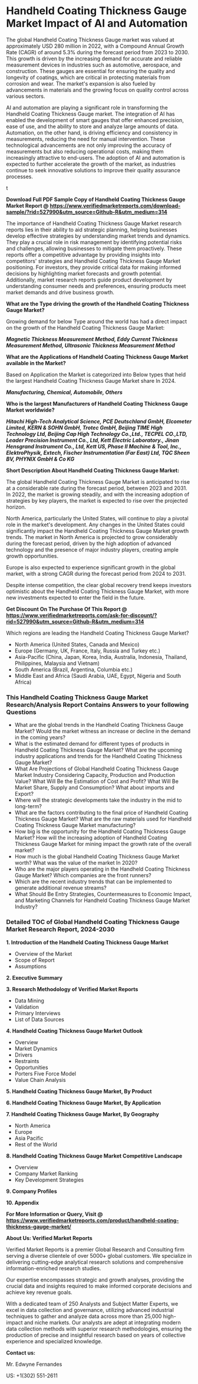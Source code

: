 <meta name="title" content="Global Handheld Coating Thickness Gauge Market Impact of AI and Automation"><meta name="description" content="The global Handheld Coating Thickness Gauge market was valued at approximately USD 280 million in 2022, with a Compound Annual Growth Rate (CAGR) of around 5.3% during"><meta name="title" content="Handheld Coating Thickness Gauge Market Size, Share, Scope, Trends, Growth, Opportunities, Analysis, Forecast"><h1>Handheld Coating Thickness Gauge Market Impact of AI and Automation</h1><p>The global Handheld Coating Thickness Gauge market was valued at approximately USD 280 million in 2022, with a Compound Annual Growth Rate (CAGR) of around 5.3% during the forecast period from 2023 to 2030. This growth is driven by the increasing demand for accurate and reliable measurement devices in industries such as automotive, aerospace, and construction. These gauges are essential for ensuring the quality and longevity of coatings, which are critical in protecting materials from corrosion and wear. The market's expansion is also fueled by advancements in materials and the growing focus on quality control across various sectors.</p><p>AI and automation are playing a significant role in transforming the Handheld Coating Thickness Gauge market. The integration of AI has enabled the development of smart gauges that offer enhanced precision, ease of use, and the ability to store and analyze large amounts of data. Automation, on the other hand, is driving efficiency and consistency in measurements, reducing the need for manual intervention. These technological advancements are not only improving the accuracy of measurements but also reducing operational costs, making them increasingly attractive to end-users. The adoption of AI and automation is expected to further accelerate the growth of the market, as industries continue to seek innovative solutions to improve their quality assurance processes.</p>t</p><p id="" class=""><strong>Download Full PDF Sample Copy of Handheld Coating Thickness Gauge Market Report @ <a href="https://www.verifiedmarketreports.com/download-sample/?rid=527990&utm_source=Github-R&utm_medium=314" target="_blank">https://www.verifiedmarketreports.com/download-sample/?rid=527990&utm_source=Github-R&utm_medium=314</a></strong></p><p>The importance of&nbsp;Handheld Coating Thickness Gauge Market research reports lies in their ability to aid strategic planning, helping businesses develop effective strategies by understanding market trends and dynamics. They play a crucial role in risk management by identifying potential risks and challenges, allowing businesses to mitigate them proactively. These reports offer a competitive advantage by providing insights into competitors' strategies and Handheld Coating Thickness Gauge Market positioning. For investors, they provide critical data for making informed decisions by highlighting market forecasts and growth potential. Additionally, market research reports guide product development by understanding consumer needs and preferences, ensuring products meet market demands and drive business growth.</p><p><strong>What are the&nbsp;Type driving the growth of the Handheld Coating Thickness Gauge Market?</strong></p><p id="" class="">Growing demand for below Type around the world has had a direct impact on the growth of the Handheld Coating Thickness Gauge Market:</p><em><strong>Magnetic Thickness Measurement Method, Eddy Current Thickness Measurement Method, Ultrasonic Thickness Measurement Method</strong></em></p><strong>What are the&nbsp;Applications&nbsp;of Handheld Coating Thickness Gauge Market available in the Market?</strong></p><p id="" class="">Based on Application the Market is categorized into Below types that held the largest Handheld Coating Thickness Gauge Market share In 2024.</p><em><strong>Manufacturing, Chemical, Automobile, Others</strong></em></p><strong>Who is the largest Manufacturers of Handheld Coating Thickness Gauge Market worldwide?</strong></p><p><em><strong>Hitachi High-Tech Analytical Science, PCE Deutschland GmbH, Elcometer Limited, KERN & SOHN GmbH, Trotec GmbH, Beijing TIME High Technology Ltd, Beijing Cap High Technology Co.,Ltd., TECPEL CO.,LTD, Leader Precision Instrument Co., Ltd, Kett Electric Laboratory., Jinan Hensgrand Instrument Co., Ltd, Kett US, Phase II Machine & Tool, Inc., ElektroPhysik, Extech, Fischer Instrumentation (Far East) Ltd, TQC Sheen BV, PHYNIX GmbH & Co KG</strong></em></p><p id="" class=""><strong>Short Description About Handheld Coating Thickness Gauge Market:</strong></p><p>The global Handheld Coating Thickness Gauge Market is anticipated to rise at a considerable rate during the forecast period, between 2023 and 2031. In 2022, the market is growing steadily, and with the increasing adoption of strategies by key players, the market is expected to rise over the projected horizon.</p><p>North America, particularly the United States, will continue to play a pivotal role in the market's development. Any changes in the United States could significantly impact the Handheld Coating Thickness Gauge Market growth trends. The market in North America is projected to grow considerably during the forecast period, driven by the high adoption of advanced technology and the presence of major industry players, creating ample growth opportunities.</p><p>Europe is also expected to experience significant growth in the global market, with a strong CAGR during the forecast period from 2024 to 2031.</p><p>Despite intense competition, the clear global recovery trend keeps investors optimistic about the Handheld Coating Thickness Gauge Market, with more new investments expected to enter the field in the future.</p><p id="" class=""><strong>Get Discount On The Purchase Of This Report @ <a href="https://www.verifiedmarketreports.com/ask-for-discount/?rid=527990&utm_source=Github-R&utm_medium=314" target="_blank">https://www.verifiedmarketreports.com/ask-for-discount/?rid=527990&utm_source=Github-R&utm_medium=314</a></strong></p>Which regions are leading the Handheld Coating Thickness Gauge Market?</p><ul><li>North America (United States, Canada and Mexico)</li><li>Europe (Germany, UK, France, Italy, Russia and Turkey etc.)</li><li>Asia-Pacific (China, Japan, Korea, India, Australia, Indonesia, Thailand, Philippines, Malaysia and Vietnam)</li><li>South America (Brazil, Argentina, Columbia etc.)</li><li>Middle East and Africa (Saudi Arabia, UAE, Egypt, Nigeria and South Africa)</li></ul><h3 id="" class="">This Handheld Coating Thickness Gauge Market Research/Analysis Report Contains Answers to your following Questions</h3><ul><li>What are the global trends in the Handheld Coating Thickness Gauge Market? Would the market witness an increase or decline in the demand in the coming years?</li><li>What is the estimated demand for different types of products in Handheld Coating Thickness Gauge Market? What are the upcoming industry applications and trends for the Handheld Coating Thickness Gauge Market?</li><li>What Are Projections of Global Handheld Coating Thickness Gauge Market Industry Considering Capacity, Production and Production Value? What Will Be the Estimation of Cost and Profit? What Will Be Market Share, Supply and Consumption? What about imports and Export?</li><li>Where will the strategic developments take the industry in the mid to long-term?</li><li>What are the factors contributing to the final price of Handheld Coating Thickness Gauge Market? What are the raw materials used for Handheld Coating Thickness Gauge Market manufacturing?</li><li>How big is the opportunity for the Handheld Coating Thickness Gauge Market? How will the increasing adoption of Handheld Coating Thickness Gauge Market for mining impact the growth rate of the overall market?</li><li>How much is the global Handheld Coating Thickness Gauge Market worth? What was the value of the market In 2020?</li><li>Who are the major players operating in the Handheld Coating Thickness Gauge Market? Which companies are the front runners?</li><li>Which are the recent industry trends that can be implemented to generate additional revenue streams?</li><li>What Should Be Entry Strategies, Countermeasures to Economic Impact, and Marketing Channels for Handheld Coating Thickness Gauge Market Industry?</li></ul><h3 id="" class="">Detailed TOC of Global Handheld Coating Thickness Gauge Market Research Report, 2024-2030</h3><p id="" class=""><strong>1. Introduction of the Handheld Coating Thickness Gauge Market</strong></p><ul><li>Overview of the Market</li><li>Scope of Report</li><li>Assumptions</li></ul><p id="" class=""><strong>2. Executive Summary</strong></p><p id="" class=""><strong>3. Research Methodology of Verified Market Reports</strong></p><ul><li>Data Mining</li><li>Validation</li><li>Primary Interviews</li><li>List of Data Sources</li></ul><p id="" class=""><strong>4. Handheld Coating Thickness Gauge Market Outlook</strong></p><ul><li>Overview</li><li>Market Dynamics</li><li>Drivers</li><li>Restraints</li><li>Opportunities</li><li>Porters Five Force Model</li><li>Value Chain Analysis</li></ul><p id="" class=""><strong>5. Handheld Coating Thickness Gauge Market, By Product</strong></p><p id="" class=""><strong>6. Handheld Coating Thickness Gauge Market, By Application</strong></p><p id="" class=""><strong>7. Handheld Coating Thickness Gauge Market, By Geography</strong></p><ul><li>North America</li><li>Europe</li><li>Asia Pacific</li><li>Rest of the World</li></ul><p id="" class=""><strong>8. Handheld Coating Thickness Gauge Market Competitive Landscape</strong></p><ul><li>Overview</li><li>Company Market Ranking</li><li>Key Development Strategies</li></ul><p id="" class=""><strong>9. Company Profiles</strong></p><p id="" class=""><strong>10. Appendix</strong></p><p id="" class=""><strong>For More Information or Query, Visit @ <a href="https://www.verifiedmarketreports.com/product/handheld-coating-thickness-gauge-market/" target="_blank">https://www.verifiedmarketreports.com/product/handheld-coating-thickness-gauge-market/</a></strong></p><p id="" class=""><strong>About Us: Verified Market Reports</strong></p><p id="" class="">Verified Market Reports is a premier Global Research and Consulting firm serving a diverse clientele of over 5000+ global customers. We specialize in delivering cutting-edge analytical research solutions and comprehensive information-enriched research studies.</p><p id="" class="">Our expertise encompasses strategic and growth analyses, providing the crucial data and insights required to make informed corporate decisions and achieve key revenue goals.</p><p id="" class="">With a dedicated team of 250 Analysts and Subject Matter Experts, we excel in data collection and governance, utilizing advanced industrial techniques to gather and analyze data across more than 25,000 high-impact and niche markets. Our analysts are adept at integrating modern data collection methods with superior research methodologies, ensuring the production of precise and insightful research based on years of collective experience and specialized knowledge.</p><p id="" class=""><strong>Contact us:</strong></p><p id="" class="">Mr. Edwyne Fernandes</p><p id="" class="">US: +1(302) 551-2611</p>